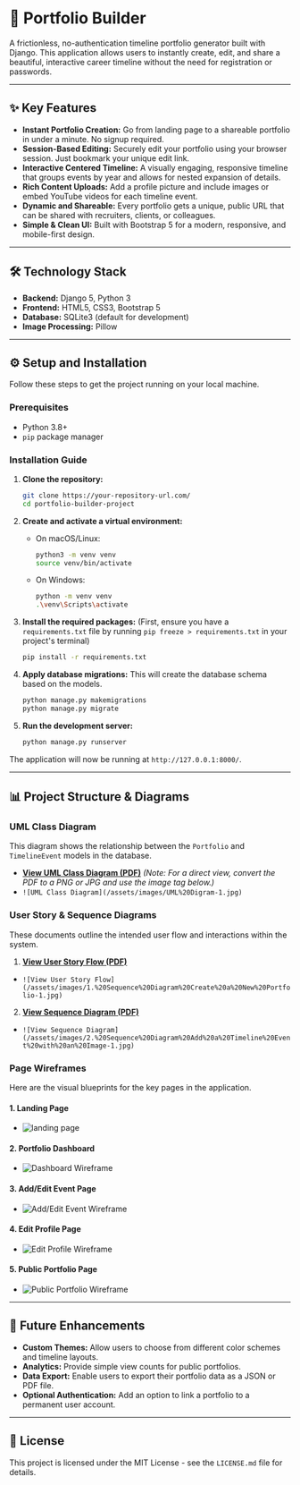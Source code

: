 # 🚀 Portfolio Builder

A frictionless, no-authentication timeline portfolio generator built with Django. This application allows users to instantly create, edit, and share a beautiful, interactive career timeline without the need for registration or passwords.

---

## ✨ Key Features

*   **Instant Portfolio Creation:** Go from landing page to a shareable portfolio in under a minute. No signup required.
*   **Session-Based Editing:** Securely edit your portfolio using your browser session. Just bookmark your unique edit link.
*   **Interactive Centered Timeline:** A visually engaging, responsive timeline that groups events by year and allows for nested expansion of details.
*   **Rich Content Uploads:** Add a profile picture and include images or embed YouTube videos for each timeline event.
*   **Dynamic and Shareable:** Every portfolio gets a unique, public URL that can be shared with recruiters, clients, or colleagues.
*   **Simple & Clean UI:** Built with Bootstrap 5 for a modern, responsive, and mobile-first design.

---

## 🛠️ Technology Stack

*   **Backend:** Django 5, Python 3
*   **Frontend:** HTML5, CSS3, Bootstrap 5
*   **Database:** SQLite3 (default for development)
*   **Image Processing:** Pillow

---

## ⚙️ Setup and Installation

Follow these steps to get the project running on your local machine.

### Prerequisites

*   Python 3.8+
*   `pip` package manager

### Installation Guide

1.  **Clone the repository:**
    ```bash
    git clone https://your-repository-url.com/
    cd portfolio-builder-project
    ```

2.  **Create and activate a virtual environment:**
    *   On macOS/Linux:
        ```bash
        python3 -m venv venv
        source venv/bin/activate
        ```
    *   On Windows:
        ```bash
        python -m venv venv
        .\venv\Scripts\activate
        ```

3.  **Install the required packages:**
    (First, ensure you have a `requirements.txt` file by running `pip freeze > requirements.txt` in your project's terminal)
    ```bash
    pip install -r requirements.txt
    ```

4.  **Apply database migrations:**
    This will create the database schema based on the models.
    ```bash
    python manage.py makemigrations
    python manage.py migrate
    ```

5.  **Run the development server:**
    ```bash
    python manage.py runserver
    ```

The application will now be running at `http://127.0.0.1:8000/`.

---

## 📊 Project Structure & Diagrams

### UML Class Diagram

This diagram shows the relationship between the `Portfolio` and `TimelineEvent` models in the database.

*   **[View UML Class Diagram (PDF)](/assets/pdfs/UML%20Digram.pdf)**
    *(Note: For a direct view, convert the PDF to a PNG or JPG and use the image tag below.)*
*   `![UML Class Diagram](/assets/images/UML%20Digram-1.jpg)`

### User Story & Sequence Diagrams

These documents outline the intended user flow and interactions within the system.

1.  **[View User Story Flow (PDF)](/assets/pdfs/1.%20Sequence%20Diagram%20Create%20a%20New%20Portfolio.pdf)**
*   `![View User Story Flow](/assets/images/1.%20Sequence%20Diagram%20Create%20a%20New%20Portfolio-1.jpg)`

2.  **[View Sequence Diagram (PDF)](/assets/pdfs/2.%20Sequence%20Diagram%20Add%20a%20Timeline%20Event%20with%20an%20Image.pdf)**
*   `![View Sequence Diagram](/assets/images/2.%20Sequence%20Diagram%20Add%20a%20Timeline%20Event%20with%20an%20Image-1.jpg)`


### Page Wireframes

Here are the visual blueprints for the key pages in the application.

#### 1. Landing Page
*   ![landing page](/assets/images/wireframe-landing.png)

#### 2. Portfolio Dashboard
*   ![Dashboard Wireframe](/assets/images/wireframe-dashboard.png)

#### 3. Add/Edit Event Page
*   ![Add/Edit Event Wireframe](/assets/images/wireframe-event-form.png)

#### 4. Edit Profile Page
*   ![Edit Profile Wireframe](/assets/images/wireframe-profile-form.png)

#### 5. Public Portfolio Page
*   ![Public Portfolio Wireframe](/assets/images/wireframe-public-portfolio.png)

---

## 🔮 Future Enhancements

*   **Custom Themes:** Allow users to choose from different color schemes and timeline layouts.
*   **Analytics:** Provide simple view counts for public portfolios.
*   **Data Export:** Enable users to export their portfolio data as a JSON or PDF file.
*   **Optional Authentication:** Add an option to link a portfolio to a permanent user account.

---

## 📄 License

This project is licensed under the MIT License - see the `LICENSE.md` file for details.
